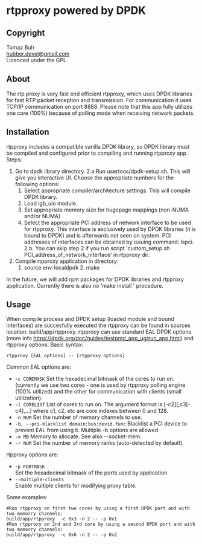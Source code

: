 rtpproxy powered by DPDK
==============

Copyright
-------------
Tomaz Buh  
<hubber.devel@gmail.com>  
Licenced under the GPL.

About
--------------

The rtp proxy is very fast end efficient rtpproxy, which uses DPDK libraries for fast RTP packet reception and transmission. For communication it uses TCP/IP communication on port 8888. 
Please note that this app fully utilizes one core (100%) because of polling mode when receiving network packets. 


Installation
--------------

rtpproxy includes a compatible vanilla DPDK library, so DPDK library must be compiled and configured prior to compiling and running rtpproxy app. 
Steps:
1. Go to dpdk library directory. 
2.a Run usertoos/dpdk-setup.sh. This will give you interactive UI. Choose the appropriate numbers for the following options: 
	1. Select appropriate compiler/architecture settings. This will compile DPDK library. 
	2. Load igb_uio module. 
	3. Set appropriate memory size for hugepage mappings (non-NUMA and/or NUMA)
	4. Select the appropriate PCI address of network interface to be used for rtpproxy. This interface is exclusively used by DPDK libraries (it is bound to DPDK) and is afterwards not seen on system. PCI addresses of interfaces can be obtained by issuing command: lspci. 
2.b. You can skip step 2 if you run script 'custom_setup.sh PCI_address_of_network_interface' in rtpproxy dir. 
3. Compile rtpproxy application in directory:
	1. source env-localdpdk
        2. make

In the future, we will add rpm packages for DPDK libraries and rtpproxy application. Currently there is also no 'make install ' procedure. 

Usage
--------------

When compile process and DPDK setup (loaded module and bound interfaces) are succesfully executed the rtpproxy can be found in sources location: build/app/rtpproxy. 
rtpprocy can use standard EAL DPDK options (more info https://dpdk.org/doc/guides/testpmd_app_ug/run_app.html) and rtpproxy options. 
Basic syntax:  
   
`rtpproxy [EAL options] -- [rtpproxy options]`

Common EAL options are:
- -`c COREMASK`
Set the hexadecimal bitmask of the cores to run on. (currently we use two cores - one is used by rtpproxy polling engine (100% utilized) and the other for communication with clients (small utilization). 
- `-l CORELIST`
List of cores to run on. The argument format is <c1>[-c2][,c3[-c4],...] where c1, c2, etc are core indexes between 0 and 128.
- `-n NUM`
Set the number of memory channels to use.
- `-b, --pci-blacklist domain:bus:devid.func`
Blacklist a PCI device to prevent EAL from using it. Multiple -b options are allowed.
- `-m MB`
Memory to allocate. See also --socket-mem.
- `-r NUM`
Set the number of memory ranks (auto-detected by default).

rtpproxy options are:  
- -`p PORTMASK`  
Set the hexadecimal bitmask of the ports used by application.
- `--multiple-clients`  
Enable multiple clients for modifying proxy table. 


Some examples:

	#Run rtpproxy on first two cores by using a first DPDK port and with two memorry channels:
	build/app/rtpproxy  -c 0x3 -n 2 -- -p 0x1
	#Run rtpproxy on 2nd and 3rd core by using a second DPDK port and with two memorry channels:
	build/app/rtpproxy  -c 0x6 -n 2 -- -p 0x2


